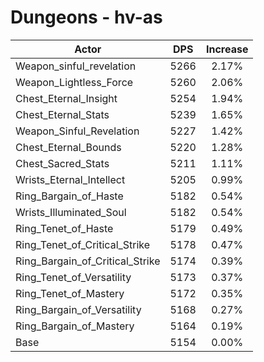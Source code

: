 # Dungeons - hv-as
| Actor | DPS | Increase |
|---|:---:|:---:|
|Weapon_sinful_revelation|5266|2.17%|
|Weapon_Lightless_Force|5260|2.06%|
|Chest_Eternal_Insight|5254|1.94%|
|Chest_Eternal_Stats|5239|1.65%|
|Weapon_Sinful_Revelation|5227|1.42%|
|Chest_Eternal_Bounds|5220|1.28%|
|Chest_Sacred_Stats|5211|1.11%|
|Wrists_Eternal_Intellect|5205|0.99%|
|Ring_Bargain_of_Haste|5182|0.54%|
|Wrists_Illuminated_Soul|5182|0.54%|
|Ring_Tenet_of_Haste|5179|0.49%|
|Ring_Tenet_of_Critical_Strike|5178|0.47%|
|Ring_Bargain_of_Critical_Strike|5174|0.39%|
|Ring_Tenet_of_Versatility|5173|0.37%|
|Ring_Tenet_of_Mastery|5172|0.35%|
|Ring_Bargain_of_Versatility|5168|0.27%|
|Ring_Bargain_of_Mastery|5164|0.19%|
|Base|5154|0.00%|

